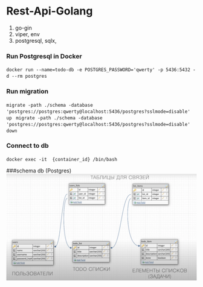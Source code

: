 # Rest-Api-Golang

1) go-gin
2) viper, env
3) postgresql, sqlx,

### Run Postgresql in Docker
``docker run --name=todo-db -e POSTGRES_PASSWORD='qwerty' -p 5436:5432 -d --rm postgres``

### Run migration 
``migrate -path ./schema -database 'postgres://postgres:qwerty@localhost:5436/postgres?sslmode=disable' up ``
``migrate -path ./schema -database 'postgres://postgres:qwerty@localhost:5436/postgres?sslmode=disable' down ``


### Connect to db
``docker exec -it  {container_id} /bin/bash``


###schema db (Postgres)
![](images/schema_db_postgres.png)